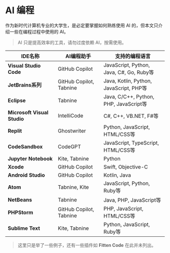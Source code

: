 # AI 编程

作为新时代计算机专业的大学生，是必定要掌握如何熟练使用 AI 的，但本文只介绍一些在编程过程中使用的 AI。

> AI 只是提高效率的工具，请勿过度依赖 AI，按需使用。

| IDE名称                    | AI编程助手                    |  支持的编程语言                  |
|----------------------------|------------------------------|---------------------------------|
| **Visual Studio Code**     | GitHub Copilot               |  JavaScript, Python, Java, C#, Go, Ruby等 |
| **JetBrains系列**          | GitHub Copilot, Tabnine      | Java, Kotlin, Python, JavaScript, PHP等 |
| **Eclipse**                | Tabnine                      |  Java, C/C++, Python, PHP, JavaScript等 |
| **Microsoft Visual Studio** | IntelliCode                 | C#, C++, VB.NET, F#等            |
| **Replit**                 | Ghostwriter                  |  Python, JavaScript, HTML/CSS等   |
| **CodeSandbox**            | CodeGPT                      |  JavaScript, TypeScript, HTML/CSS等 |
| **Jupyter Notebook**       | Kite, Tabnine                |  Python                          |
| **Xcode**                  | GitHub Copilot               |  Swift, Objective-C              |
| **Android Studio**         | GitHub Copilot               |  Kotlin, Java                    |
| **Atom**                   | Tabnine, Kite                |  JavaScript, Python, Ruby等      |
| **NetBeans**               | Tabnine                      |  Java, PHP, JavaScript等         |
| **PHPStorm**               | GitHub Copilot, Tabnine      | PHP, JavaScript, HTML/CSS等     |
| **Sublime Text**           | Kite, Tabnine                |  Python, JavaScript, Ruby等      |

> 这里只是举了一些例子，还有一些插件如 **Fitten Code** 在此并未列出。
